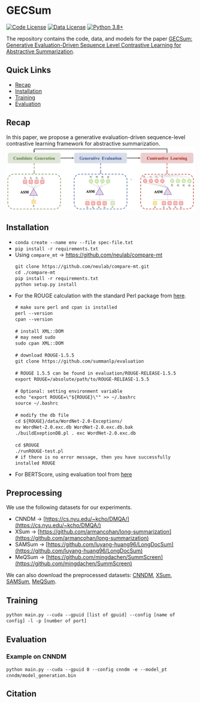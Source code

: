 # GECSum
[![Code License](https://img.shields.io/badge/Code%20License-Apache_2.0-green.svg)](https://github.com/xjw-nlp/SimCAS/blob/main/LICENSE)
[![Data License](https://img.shields.io/badge/Data%20License-CC%20By%20NC%204.0-red.svg)](https://github.com/xjw-nlp/SimCAS/blob/main/DATA_LICENSE)
[![Python 3.8+](https://img.shields.io/badge/python-3.8+-blue.svg)](https://www.python.org/downloads/release/python-380/)

The repository contains the code, data, and models for the paper [GECSum: Generative Evaluation-Driven Sequence Level Contrastive Learning for Abstractive Summarization]().
## Quick Links
- [Recap](#recap)
- [Installation](#installation)
- [Training](#training)
- [Evaluation](#evaluation)
## Recap
In this paper, we propose a generative evaluation-driven sequence-level contrastive learning framework for abstractive summarization.
![pipeline](./model.png)
## Installation
- `conda create --name env --file spec-file.txt`
- `pip install -r requirements.txt`
- Using `compare_mt` -> https://github.com/neulab/compare-mt
  ```console
  git clone https://github.com/neulab/compare-mt.git
  cd ./compare-mt
  pip install -r requirements.txt
  python setup.py install
  ```
- For the ROUGE calculation with the standard Perl package from [here](https://github.com/summanlp/evaluation/tree/master/ROUGE-RELEASE-1.5.5).
  ```console
  # make sure perl and cpan is installed
  perl --version
  cpan --version

  # install XML::DOM
  # may need sudo
  sudo cpan XML::DOM
  
  # download ROUGE-1.5.5
  git clone https://github.com/summanlp/evaluation
  
  # ROUGE 1.5.5 can be found in evaluation/ROUGE-RELEASE-1.5.5
  export ROUGE=/absolute/path/to/ROUGE-RELEASE-1.5.5
  
  # Optional: setting environment variable
  echo "export ROUGE=\"${ROUGE}\"" >> ~/.bashrc
  source ~/.bashrc
  
  # modify the db file
  cd ${ROUGE}/data/WordNet-2.0-Exceptions/
  mv WordNet-2.0.exc.db WordNet-2.0.exc.db.bak
  ./buildExeptionDB.pl . exc WordNet-2.0.exc.db
  
  cd $ROUGE
  ./runROUGE-test.pl
  # if there is no error message, then you have successfully installed ROUGE
  ```
- For BERTScore, using evaluation tool from [here](https://github.com/Tiiiger/bert_score)

## Preprocessing
We use the following datasets for our experiments. 
- CNNDM -> [https://cs.nyu.edu/~kcho/DMQA/](https://cs.nyu.edu/~kcho/DMQA/)
- XSum -> [https://github.com/armancohan/long-summarization](https://github.com/armancohan/long-summarization)
- SAMSum -> [https://github.com/luyang-huang96/LongDocSum](https://github.com/luyang-huang96/LongDocSum)
- MeQSum -> [https://github.com/mingdachen/SummScreen](https://github.com/mingdachen/SummScreen)

We can also download the preprocessed datasets: [CNNDM](https://huggingface.co/datasets/ccdv/arxiv-summarization), [XSum](https://huggingface.co/datasets/ccdv/pubmed-summarization), [SAMSum](https://huggingface.co/datasets/ccdv/govreport-summarization), [MeQSum]().
  
## Training
```console
python main.py --cuda --gpuid [list of gpuid] --config [name of config] -l -p [number of port]
```
## Evaluation
### Example on CNNDM
```console
python main.py --cuda --gpuid 0 --config cnndm -e --model_pt cnndm/model_generation.bin
```
## Citation
```console

```